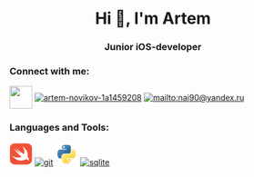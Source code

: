 <h1 align="center">Hi 👋, I'm Artem</h1>
<h3 align="center">Junior iOS-developer</h3>

<h3 align="left">Connect with me:</h3>
<p align="left">
  <a href="https://t.me/fanem" target="blank"><img align="center" src="https://www.vectorlogo.zone/logos/telegram/telegram-icon.svg"  height="40" width="40" /></a>  
  <a href="https://linkedin.com/in/artem-novikov-1a1459208" target="blank"><img align="center" src="https://raw.githubusercontent.com/rahuldkjain/github-profile-readme-generator/master/src/images/icons/Social/linked-in-alt.svg" alt="artem-novikov-1a1459208" height="30" width="40" /></a>  
  <a href="mailto:nai90@yandex.ru" target="blank"><img align="center" src="https://www.vectorlogo.zone/logos/gmail/gmail-icon.svg" alt="mailto:nai90@yandex.ru" height="40" width="40" /></a>
</p>

<h3 align="left">Languages and Tools:</h3>
<p align="left"> 
  <a href="https://developer.apple.com/swift/" target="_blank" rel="noreferrer"> <img src="https://raw.githubusercontent.com/devicons/devicon/master/icons/swift/swift-original.svg" alt="swift" width="40" height="40"/></a>
  <a href="https://git-scm.com/" target="_blank" rel="noreferrer"> <img src="https://www.vectorlogo.zone/logos/git-scm/git-scm-icon.svg" alt="git" width="40" height="40"/></a>
  <a href="https://www.python.org" target="_blank" rel="noreferrer"> <img src="https://raw.githubusercontent.com/devicons/devicon/master/icons/python/python-original.svg" alt="python" width="40" height="40"/></a>
  <a href="https://www.sqlite.org/" target="_blank" rel="noreferrer"> <img src="https://www.vectorlogo.zone/logos/sqlite/sqlite-icon.svg" alt="sqlite" width="40" height="40"/></a>
</p>
